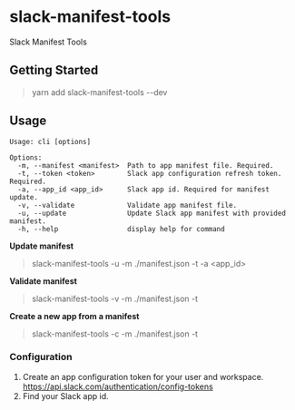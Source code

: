 # slack-manifest-tools

Slack Manifest Tools

## Getting Started

> yarn add slack-manifest-tools --dev

## Usage

```
Usage: cli [options]

Options:
  -m, --manifest <manifest>  Path to app manifest file. Required.
  -t, --token <token>        Slack app configuration refresh token. Required.
  -a, --app_id <app_id>      Slack app id. Required for manifest update.
  -v, --validate             Validate app manifest file.
  -u, --update               Update Slack app manifest with provided manifest.
  -h, --help                 display help for command
```


**Update manifest**

> slack-manifest-tools -u -m ./manifest.json -t <token> -a <app_id>

**Validate manifest**

> slack-manifest-tools -v -m ./manifest.json -t <token>
 
**Create a new app from a manifest**

> slack-manifest-tools -c -m ./manifest.json -t <token>


### Configuration

1. Create an app configuration token for your user and workspace. https://api.slack.com/authentication/config-tokens
2. Find your Slack app id.
